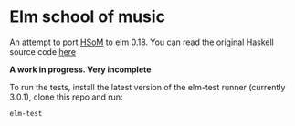# Elm school of music

An attempt to port [HSoM](http://www.cs.yale.edu/homes/hudak/Papers/HSoM.pdf) to elm 0.18. You can read the original Haskell source code [here](https://github.com/Euterpea/Euterpea2/blob/master/Euterpea/Music.lhs)

__A work in progress. Very incomplete__


To run the tests, install the latest version of the elm-test runner (currently 3.0.1), clone this repo and run:

    elm-test
    


